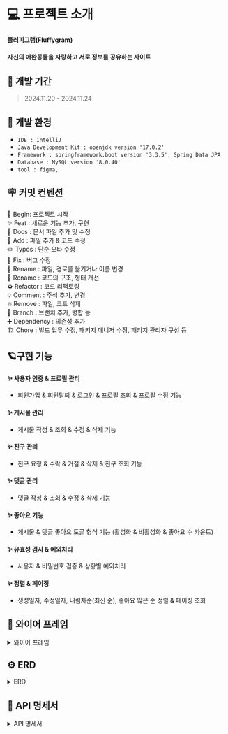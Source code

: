 # 💻 프로젝트 소개
#### **플러피그램(Fluffygram)**
#### 자신의 애완동물을 자랑하고 서로 정보를 공유하는 사이트

## 🚀 개발 기간
> 2024.11.20 - 2024.11.24


## 🌱 개발 환경
- `IDE : IntelliJ`
- `Java Development Kit : openjdk version '17.0.2'`
- `Framework : springframework.boot version '3.3.5', Spring Data JPA`
- `Database : MySQL version '8.0.40'`
- `tool : figma, `

## 🪧 커밋 컨벤션
🎉 Begin: 프로젝트 시작 <br>
✨ Feat : 새로운 기능 추가, 구현<br>
📝 Docs : 문서 파일 추가 및 수정<br>
🔧 Add :  파일 추가 & 코드 수정<br>
✏️ Typos : 단순 오타 수정<br>
🐛 Fix : 버그 수정<br>
🚚 Rename : 파일, 경로를 옮기거나 이름 변경<br>
🎨 Rename : 코드의 구조, 형태 개선<br>
♻️ Refactor : 코드 리팩토링<br>
💡 Comment : 주석 추가, 변경<br>
🔥 Remove : 파일, 코드 삭제<br>
🔀 Branch : 브랜치 추가, 병합 등<br>
➕ Dependency : 의존성 추가<br>
🏗️ Chore : 빌드 업무 수정, 패키지 매니저 수정, 패키지 관리자 구성 등

## 🪐구현 기능

#### **✨ 사용자 인증 & 프로필 관리**
* 회원가입 & 회원탈퇴 & 로그인 & 프로필 조회 & 프로필 수정 기능
  
#### **✨ 게시물 관리**
* 게시물 작성 & 조회 & 수정 & 삭제 기능

#### **✨ 친구 관리**
* 친구 요청 & 수락 & 거절 & 삭제 & 친구 조회 기능

#### **✨ 댓글 관리**
* 댓글 작성 & 조회 & 수정 & 삭제 기능

#### **✨ 좋아요 기능**
* 게시물 & 댓글 좋아요 토글 형식 기능 (활성화 & 비활성화 & 좋아요 수 카운트)

#### **✨ 유효성 검사 & 예외처리**
* 사용자 & 비밀번호 검증 & 상황별 예외처리

#### **✨ 정렬 & 페이징**
* 생성일자, 수정일자, 내림차순(최신 순), 좋아요 많은 순 정렬 & 페이징 조회


## 📅 와이어 프레임
<details>
<summary>와이어 프레임</summary>

![image](https://github.com/user-attachments/assets/70632c8e-55c6-4c0c-9501-abe9b8194a1d)
![image](https://github.com/user-attachments/assets/e258d084-2ca2-46f8-886d-8bba94ae4c12)
![image](https://github.com/user-attachments/assets/7b208f71-86e6-4ebc-b715-36fe5e82aad1)
![image](https://github.com/user-attachments/assets/6891a9d1-5d89-458e-84af-55c9cfc7ea0f)
![image](https://github.com/user-attachments/assets/fa1a7872-4416-4f0a-882b-50ace256d079)
![image](https://github.com/user-attachments/assets/04812178-81a8-4331-bcfa-00d00a91d51d)



</details>

## ⚙️ ERD
<details>
<summary>ERD</summary>

![fluffygram ERD](https://github.com/user-attachments/assets/17514ff3-d6d7-4f5a-82ac-96392b07cb04)
</details>
  

## 📑 API 명세서
<details>
<summary>API 명세서</summary>
<br/>

### user

<table>
    <tr>
      <th scope="col">기능</td>
      <th scope="col">Method</td>
      <th scope="col">URL</th>
      <th scope="col">Request</td>
      <th scope="col">Response</td>
      <th scope="col">요쳥 변수</td>
      <th scope="col">request</td>
      <th scope="col">응답 변수</td>
      <th scope="col">response</td>
      <th scope="col">상태 코드</td>
    </tr>
    <tr>
      <td>사용자 생성<br>(회원가입)</td>
      <td>POST</td>
      <td>/users/signup</td>
      <td></td>
      <td></td>
      <td>String email : 필수 0<br>
        String password : 필수 0<br>
       String userNicname : 필수 0<br>
      String phoneNumber : 필수 0<br>
      String profileImage : 필수 x</td>
      <td>requestBody(JSON) :
{
      "email " : "abcde@gmail.com",<br>
      "password" : "12345",<br>
      "userNicname " : "닉네임",<br>
     "phoneNumber " : "01012345678",<br>
     "profileImage" : "fdkjf39"<br>
 }</td>
 
      <td>requestBody(JSON) :
{<br>
      "email " : "abcde@gmail.com",<br>
      "password" : "12345",<br>
      "userNicname " : "닉네임",<br>
     "phoneNumber " : "01012345678",<br>
     "profileImage" : "fdkjf39"<br>
 }</td>
      <td>Long id : 필수 0<br>
String email : 필수 0<br>
String userNicname : 필수 0<br>
String phoneNumber : 필수 0<br>
String profileImage : 필수 x<br>
LocalDatetime createAt : 필수 0<br>
LocalDatetime modifyAt : 필수 0"</td>
      <td>
        {
      "id" : "1",<br>
      "email " : "abcde@gmail.com",<br>
      "userNicname " : "닉네임",<br>
     "phoneNumber " : "01012345678",<br>
     "profileImage" : "fdkjf39",<br>
    "create_at" : "2024-11-19 18:00:00",<br>
     "modify_at" : "2024-11-19 18:00:00"<br>
 }
      </td>
      <td>
        201: 생성 성공,<br> 
400: 잘못된 값 입력
      </td>
    </tr>
    <tr>
      <td>사용자 전체 조회</td>
      <td>GET</td>
      <td>/users</td>
      <td>Cookie :<br>
JSESSIONID= ${sessionId}</td>
<td></td>
<td>없음</td>
<td>없음</td>
      <td>list:<br>
Long id : 필수 0<br>
String email : 필수 0<br>
String userNicname : 필수 0<br>
String phoneNumber : 필수 0<br>
String profileImage : 필수 x<br>
LocalDatetime createAt : 필수 0<br>
LocalDatetime modifyAt : 필수 0</td>
      <td>[
{
      "id" : "1",<br>
      "email " : "abcde@gmail.com",<br>
      "userNicname " : "닉네임",<br>
     "phoneNumber " : "01012345678",<br>
     "profileImage" : "fdkjf39",<br>
    "create_at" : "2024-11-19 18:00:00",<br>
     "modifyAt " : "2024-11-19 18:00:00"<br>
 },<br>
{<br>
      "id" : "1",<br>
      "email " : "efgh@gmail.com",<br>
      "userNicname " : "닉네임2",<br>
     "phoneNumber " : "01012349876",<br>
     "profileImage" : "glwjfq",<br>
    "create_at" : "2024-11-19 18:00:00",<br>
     "modify_at" : "2024-11-19"<br>
 }<br>
]</td>
<td>200 : 정상<br>
400 : 잘못된 값 입력<br>
401 : 권한 없음 (로그인 인증 안됨)<br>
404 : 해당 데이터 없음</td>
    </tr>
    <tr>
      <td>사용자 단건 조회</td> 
      <td>GET</td>
      <td>/users/mypage/{id}</td>
      <td>Cookie :<br>
      JESSIONID = ${sessionId}</td>
      <td></td>
      <td>Long id : 필수 0</td>
      <td>PathVariable(param)<br>
{<br>
"id" : 1<br>
}</td>
      <td>Long id : 필수 0<br>
String email : 필수 0<br>
String userNicname : 필수 0<br>
String phoneNumber : 필수 0<br>
String profileImage : 필수 x<br>
LocalDatetime createAt : 필수 0<br>
LocalDatetime modifyAt : 필수 0</td>
      <td>
        {<br>
      "id" : "1",<br>
      "email " : "abcde@gmail.com",<br>
      "userNicname " : "닉네임",<br>
     "phoneNumber " : "01012345678",<br>
     "profileImage" : "fdkjf39",<br>
    "create_at" : "2024-11-19 18:00:00",<br>
     "modify_at" : "2024-11-19 18:00:00"<br>
 }
      </td>
      <td>
        200 : 정상<br>
400 : 잘못된 값 입력<br>
401 : 권한 없음 (로그인 인증 안됨)<br>
404 : 해당 데이터 없음<br>
      </td>
    </tr>
    <tr>
      <td>다른 사용자 프로필 조회</td>
      <td>GET</td>
      <td>/users/others/{id}</td>
      <td>Cookie :<br>
      JSESSIONID=${sessionId}</td>
      <td></td>
      <td>Long id : 필수 0</td>
      <td>
        PathVariable(param<br>
{<br>
"id" : 1<br>
}
      </td>
      <td>
      Long id : 필수 0<br>
String userNicname : 필수 0<br>
String profileImage : 필수 x<br>
LocalDatetime createAt : 필수 0<br>
LocalDatetime modifyAt : 필수 0<br>
      </td>
      <td>{<br>
      "id" : "1",<br>
      "userNicname " : "닉네임수정",<br>
     "profileImage" : "fdkjf39",<br>
    "create_at" : "2024-11-19 18:00:00",<br>
     "modify_at" : "2024-11-19 18:00:00"<br>
 }</td>
      <td>
        200 : 정상<br>
400 : 잘못된 값 입력<br>
404 : 해당 데이터 없음<br>
      </td>
    </tr>
    <tr>
      <td>사용자 삭제</td>
      <td>Delete</td>
      <td>/users/{id}</td>
      <td>Cookie :<br>
      JSESSIONID = ${sessionId}</td>
      <td></td>
      <td>Long id : 필수 0<br>
String password : 필수 0</td>
      
      <td>PathVariable(param)<br>
{<br>
"id" : 1<br>
},<br>
requestBody(JSON) :<br>
{<br>
     "password" : "!a123456"<br>
 }</td>
 <td></td>
 <td></td>
 <td>204 : 내용없음<br>
400 : 잘못된 값 입력<br>
401 : 권한 없음 (로그인 인증 안됨)<br>
404 : 해당 데이터 없음</td>
    </tr>
  </table>

<details>
<summary> 사용자 생성</summary>

  
|  기능  | method |URL|
|:----:|:------:|:---:|
| 사용자 생성 | POST  |/users/signup|

#### Request Eelements
|    파라미터    |   타입    | 필수 여부 |           설명           |
|:----------:|:-------:|:-----:|:----------------------:|
|   email    | String  |   Y   |         이메일          |
|  password  | String  |   Y   |         비밀번호          |
|  userNickname   | String  |   Y   |         유저 닉네임         |
|  phoneNumber  | String  |   Y   |         전화번호          |
|  profileImage   | String  |   N   |         사진첨부         |

#### Respons Eelements
| 파라미터  |   타입    | 필수 여부 |     설명 |
|:-----:|:-------:|:-----:|:------:|
| id | Integer |   Y   |         ID          |
|   email    | String  |   Y   |         이메일          |
|  userNickname  | String  |   Y   |         유저 닉네임          |
| profileImage | String |   N   |   사진 첨부   |
| create_at |  String   |   Y   | 일정 작성 일자 (datetime) |
| modify_at |  String   |   Y   | 일정 최종 수정 일자 (datetime) |




#### Schedule
|    기능    | method |URL|
|:--------:|:------:|:---:|
|  일정 생성   | POST  |/schedules|
| 일정 목록 조회 | GET  |/schedules|
| 일정 상세 조회 | GET  |/schedules/{Id}|
|  일정 수정   | PUT  |/schedules/{Id}|
|  일정 삭제   | DELETE  |/schedules/{Id}|

<details>
<summary> 일정 생성</summary>

|  기능  | method |URL|
|:----:|:------:|:---:|
| 일정 생성 | POST  |/schedules|

#### Request Eelements
|    파라미터    |   타입    | 필수 여부 |           설명           |
|:----------:|:-------:|:-----:|:----------------------:|
|   title    | String  |   Y   |         일정 제목          |
|  contents  | String  |   Y   |         일정 내용          |
|  user_id   | String  |   Y   |         사용자 ID         |

#### Respons Eelements
| 파라미터  |   타입    | 필수 여부 |     설명 |
|:-----:|:-------:|:-----:|:------:|
| id | Integer |   Y   |         일정 ID          |
|   title    | String  |   Y   |         일정 제목          |
|  contents  | String  |   Y   |         일정 내용          |
| created_at | String |   Y   |   일정 작성 일자(datetime)   |
| updated_at |  String   |   Y   | 일정 최종 수정 일자 (datetime) |


#### 요청 예시

```json
  {
      "title" : "제목입니다.",
      "contents" : "내용입니다.",
      "username" : "유저이름"
  }
```
#### 응답 예시
- Statue Code 201 Created [생성 성공]
```json
  {
      "id": 1,
      "title": "제목입니다.",
      "contents": "내용입니다."
  }
```
- Statue Code 400 Bad Request [잘못된 요청]
```json
  {
    "error": "일정 생성에 실패했습니다."
  }
```
</details>

</details>



